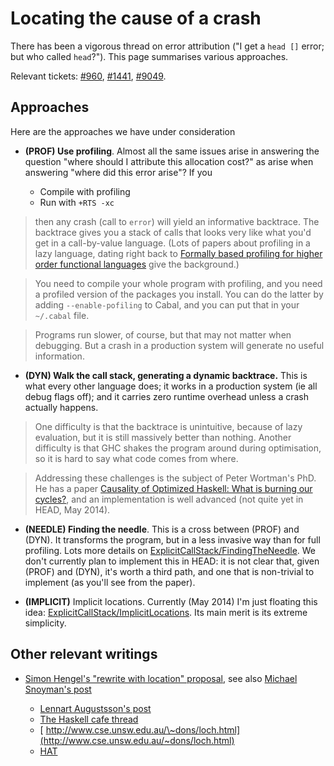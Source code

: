 # Locating the cause of a crash



There has been a vigorous thread on error attribution ("I get a `head []` error; but who called `head`?").  This page summarises various approaches.



Relevant tickets: [\#960](https://gitlab.staging.haskell.org/ghc/ghc/issues/960), [\#1441](https://gitlab.staging.haskell.org/ghc/ghc/issues/1441), [\#9049](https://gitlab.staging.haskell.org/ghc/ghc/issues/9049).


## Approaches



Here are the approaches we have under consideration


- **(PROF) Use profiling**.  Almost all the same issues arise in answering the question "where should I attribute this allocation cost?" as arise when answering "where did this error arise"?  If you

  - Compile with profiling
  - Run with `+RTS -xc`

>
>
> then any crash (call to `error`) will yield an informative backtrace.  The backtrace gives you a stack of calls that looks very like what you'd get in a call-by-value language.  (Lots of papers about profiling in a lazy language, dating right back to [
> Formally based profiling for higher order functional languages](http://research.microsoft.com/~simonpj/papers/1997_profiling_TOPLAS.ps.gz) give the background.)
>
>

>
>
> You need to compile your whole program with profiling, and you need a profiled version of the packages you install. You can do the latter by adding `--enable-pofiling` to Cabal, and you can put that in your `~/.cabal` file.
>
>

>
>
> Programs run slower, of course, but that may not matter when debugging.  But a crash in a production system will generate no useful information.
>
>

- **(DYN) Walk the call stack, generating a dynamic backtrace.**  This is what every other language does; it works in a production system (ie all debug flags off); and it carries zero runtime overhead unless a crash actually happens.

>
>
> One difficulty is that the backtrace is unintuitive, because of lazy evaluation, but it is still massively better than nothing.  Another difficulty is that GHC shakes the program around during optimisation, so it is hard to say what code comes from where.
>
>

>
>
> Addressing these challenges is the subject of Peter Wortman's PhD.  He has a paper [
> Causality of Optimized Haskell: What is burning our cycles?](http://eprints.whiterose.ac.uk/77401/), and an implementation is well advanced (not quite yet in HEAD, May 2014).
>
>

- **(NEEDLE) Finding the needle**.  This is a cross between (PROF) and (DYN).  It transforms the program, but in a less invasive way than for full profiling.  Lots more details on [ExplicitCallStack/FindingTheNeedle](explicit-call-stack/finding-the-needle).  We don't currently plan to implement this in HEAD: it is not clear that, given (PROF) and (DYN), it's worth a third path, and one that is non-trivial to implement (as you'll see from the paper).

- **(IMPLICIT)** Implicit locations.  Currently (May 2014) I'm just floating this idea: [ExplicitCallStack/ImplicitLocations](explicit-call-stack/implicit-locations).  Its main merit is its extreme simplicity.

## Other relevant writings


- [
  Simon Hengel's "rewrite with location" proposal](https://github.com/sol/rewrite-with-location), see also [
  Michael Snoyman's post](http://www.haskell.org/pipermail/haskell-cafe/2013-February/106617.html)

  - [
    Lennart Augustsson's post](http://augustss.blogspot.se/2014/04/haskell-error-reporting-with-locations_5.html)
  - [
    The Haskell cafe thread](http://www.haskell.org/pipermail/haskell-cafe/2006-November/019549.html)
  - [
    http://www.cse.unsw.edu.au/\~dons/loch.html](http://www.cse.unsw.edu.au/~dons/loch.html)
  - [ HAT](http://haskell.org/hat)
